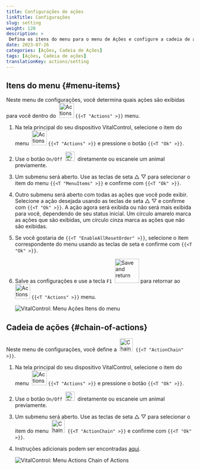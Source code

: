 ```yaml
---
title: Configurações de ações
linkTitle: Configurações
slug: setting
weight: 120
description: >
 Defina os itens do menu para o menu de Ações e configure a cadeia de ações
date: 2023-07-26
categories: [Ações, Cadeia de Ações]
tags: [Ações, Cadeia de ações]
translationKey: actions/setting
---
```

## Itens do menu {#menu-items}

Neste menu de configurações, você determina quais ações são exibidas para você dentro do &nbsp;<img src="/icons/actions.svg" width="40" align="bottom" alt="Actions" /> `{{<T "Actions" >}}` menu.

1. Na tela principal do seu dispositivo VitalControl, selecione o item do menu &nbsp;<img src="/icons/actions.svg" width="40" align="bottom" alt="Actions" /> `{{<T "Actions" >}}` e pressione o botão `{{<T "Ok" >}}`.

2. Use o botão `On/Off` &nbsp;<img src="/icons/gear.svg" width="25" align="bottom" alt="Chain of actions" />&nbsp; diretamente ou escaneie um animal previamente.

3. Um submenu será aberto. Use as teclas de seta △ ▽ para selecionar o item do menu `{{<T "MenuItems" >}}` e confirme com `{{<T "Ok" >}}`.

4. Outro submenu será aberto com todas as ações que você pode exibir. Selecione a ação desejada usando as teclas de seta △ ▽ e confirme com `{{<T "Ok" >}}`. A ação agora será exibida ou não será mais exibida para você, dependendo de seu status inicial. Um círculo amarelo marca as ações que são exibidas, um círculo cinza marca as ações que não são exibidas.

5. Se você gostaria de `{{<T "EnableAllResetOrder" >}}`, selecione o item correspondente do menu usando as teclas de seta e confirme com `{{<T "Ok" >}}`.

6. Salve as configurações e use a tecla `F1` &nbsp;<img src="/icons/footer/save_exit.svg" width="65" align="bottom" alt="Save and return" /> para retornar ao &nbsp;<img src="/icons/actions.svg" width="40" align="bottom" alt="Actions" /> `{{<T "Actions" >}}` menu.

    ![VitalControl: Menu Ações Itens do menu](../images/menu.png "Itens do menu")

## Cadeia de ações {#chain-of-actions}

Neste menu de configurações, você define a &nbsp;<img src="/icons/actions/action-chain.svg" width="35" align="bottom" alt="Chain of actions" />&nbsp; `{{<T "ActionChain" >}}`.


1. Na tela principal do seu dispositivo VitalControl, selecione o item do menu &nbsp;<img src="/icons/actions.svg" width="40" align="bottom" alt="Actions" /> `{{<T "Actions" >}}` e pressione o botão `{{<T "Ok" >}}`.

2. Use o botão `On/Off` &nbsp;<img src="/icons/gear.svg" width="25" align="bottom" alt="Chain of actions" />&nbsp; diretamente ou escaneie um animal previamente.

3. Um submenu será aberto. Use as teclas de seta △ ▽ para selecionar o item do menu &nbsp;<img src="/icons/actions/action-chain.svg" width="35" align="bottom" alt="Chain of actions" />&nbsp; `{{<T "ActionChain" >}}` e confirme com `{{<T "Ok" >}}`.

4. Instruções adicionais podem ser encontradas [aqui](/pt/docs/chain-of-actions/#set-chain-of-actions).

    ![VitalControl: Menu Actions Chain of Actions](../images/chainofactions.png "Chain of Actions")

